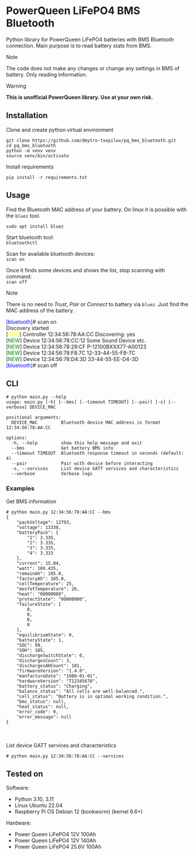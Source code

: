 # PowerQueen LiFePO4 BMS Bluetooth
Python library for PowerQueen LiFePO4 batteries with BMS Bluetooth connection.
Main purpose is to read battery stats from BMS.

> [!NOTE]  
> The code does not make any changes or change any settings in BMS of battery. Only reading information.

> [!WARNING]  
> **This is unofficial PowerQueen library. Use at your own risk.**  

## Installation

Clone and create python virtual environment

```
git clone https://github.com/dmytro-tsepilov/pq_bms_bluetooth.git
cd pq_bms_bluetooth
python -m venv venv
source venv/bin/activate
```

Install requirements

```
pip install -r requirements.txt
```

## Usage

Find the Bluetooth MAC address of your battery.
On linux it is possible with the `bluez` tool.

```
sudo apt install bluez
```

Start bluetooth tool:\
`bluetoothctl`

Scan for available bluetooth devices:\
 `scan on`

Once it finds some devices and shows the list, stop scanning with command:\
`scan off`

> [!NOTE]  
> There is no need to *Trust*, *Pair* or *Connect* to battery via `bluez`. Just find the MAC address of the battery.

<span style="color:blue">[bluetooth]</span># scan on
<br>Discovery started
<br>[<span style="color:yellow">CHG</span>] Controller 12:34:56:78:AA:CC Discovering: yes
<br>[<span style="color:green">NEW</span>] Device 12:34:56:78:CC:12 Some Sound Device etc.
<br>[<span style="color:green">NEW</span>] Device 12:34:56:78:29:CF P-12100BXXX77-A00123
<br>[<span style="color:green">NEW</span>] Device 12:34:56:78:F8:7C 12-33-44-55-F8-7C
<br>[<span style="color:green">NEW</span>] Device 12:34:56:78:D4:3D 33-44-55-EE-D4-3D
<br><span style="color:blue">[bluetooth]</span># scan off

## CLI

```
# python main.py --help
usage: main.py [-h] [--bms] [--timeout TIMEOUT] [--pair] [-s] [--verbose] DEVICE_MAC

positional arguments:
  DEVICE_MAC         Bluetooth device MAC address in format 12:34:56:78:AA:CC

options:
  -h, --help         show this help message and exit
  --bms              Get battery BMS info
  --timeout TIMEOUT  Bluetooth response timeout in seconds (default: 4)
  --pair             Pair with device before interacting
  -s, --services     List device GATT services and characteristics
  --verbose          Verbose logs
```

### Examples

Get BMS information
```
# python main.py 12:34:56:78:AA:CC --bms
{
    "packVoltage": 12793,
    "voltage": 13338,
    "batteryPack": {
        "1": 3.335,
        "2": 3.335,
        "3": 3.335,
        "4": 3.333
    },
    "current": 15.04,
    "watt": 189.435,
    "remainAh": 105.0,
    "factoryAh": 105.0,
    "cellTemperature": 25,
    "mosfetTemperature": 26,
    "heat": "00000080",
    "protectState": "00000000",
    "failureState": [
        0,
        0,
        0,
        0
    ],
    "equilibriumState": 0,
    "batteryState": 1,
    "SOC": 99,
    "SOH": 105,
    "dischargeSwitchState": 0,
    "dischargesCount": 3,
    "dischargesAHCount": 101,
    "firmwareVersion": "1.4.0",
    "manfactureDate": "1980-01-01",
    "hardwareVersion": "T12345678",
    "battery_status": "Charging",
    "balance_status": "All cells are well-balanced.",
    "cell_status": "Battery is in optimal working condition.",
    "bms_status": null,
    "heat_status": null,
    "error_code": 0,
    "error_message": null
}
```

<br><br>
List device GATT services and characteristics
```
# python main.py 12:34:56:78:AA:CC --services
```

## Tested on

Software:
- Python 3.10, 3.11
- Linux Ubuntu 22.04
- Raspberry Pi OS Debian 12 (bookworm) (kernel 6.6+)

Hardware:
- Power Queen LiFePO4 12V 100Ah
- Power Queen LiFePO4 12V 140Ah
- Power Queen LiFePO4 25.6V 100Ah
